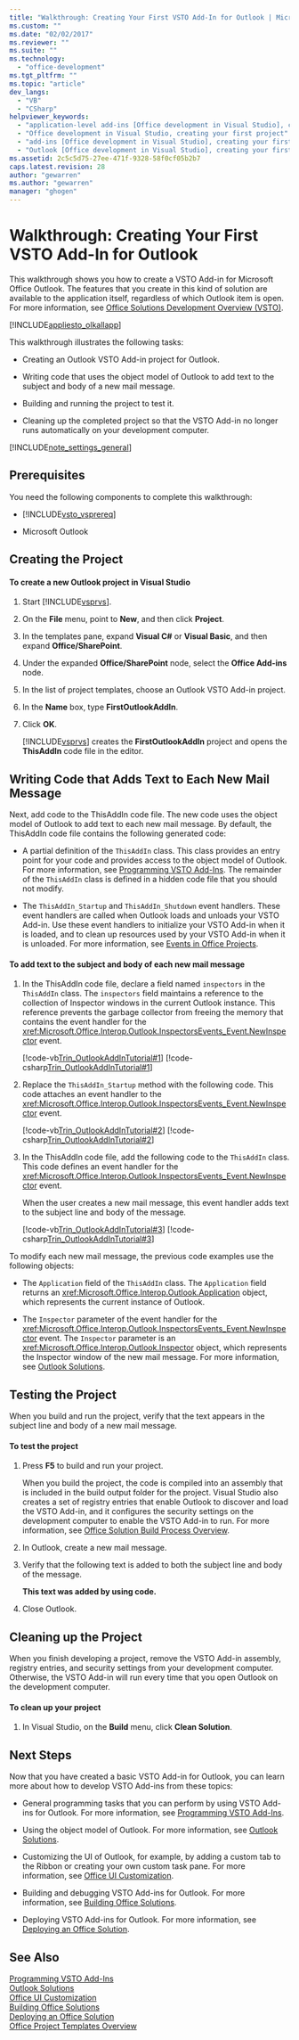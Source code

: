 ```yaml
---
title: "Walkthrough: Creating Your First VSTO Add-In for Outlook | Microsoft Docs"
ms.custom: ""
ms.date: "02/02/2017"
ms.reviewer: ""
ms.suite: ""
ms.technology: 
  - "office-development"
ms.tgt_pltfrm: ""
ms.topic: "article"
dev_langs: 
  - "VB"
  - "CSharp"
helpviewer_keywords: 
  - "application-level add-ins [Office development in Visual Studio], creating your first project"
  - "Office development in Visual Studio, creating your first project"
  - "add-ins [Office development in Visual Studio], creating your first project"
  - "Outlook [Office development in Visual Studio], creating your first project"
ms.assetid: 2c5c5d75-27ee-471f-9328-58f0cf05b2b7
caps.latest.revision: 28
author: "gewarren"
ms.author: "gewarren"
manager: "ghogen"
---
```

# Walkthrough: Creating Your First VSTO Add-In for Outlook
  This walkthrough shows you how to create a VSTO Add-in for Microsoft Office Outlook. The features that you create in this kind of solution are available to the application itself, regardless of which Outlook item is open. For more information, see [Office Solutions Development Overview &#40;VSTO&#41;](../vsto/office-solutions-development-overview-vsto.md).  
  
 [!INCLUDE[appliesto_olkallapp](../vsto/includes/appliesto-olkallapp-md.md)]  
  
 This walkthrough illustrates the following tasks:  
  
-   Creating an Outlook VSTO Add-in project for Outlook.  
  
-   Writing code that uses the object model of Outlook to add text to the subject and body of a new mail message.  
  
-   Building and running the project to test it.  
  
-   Cleaning up the completed project so that the VSTO Add-in no longer runs automatically on your development computer.  
  
 [!INCLUDE[note_settings_general](../sharepoint/includes/note-settings-general-md.md)]  
  
## Prerequisites  
 You need the following components to complete this walkthrough:  
  
-   [!INCLUDE[vsto_vsprereq](../vsto/includes/vsto-vsprereq-md.md)]  
  
-   Microsoft Outlook  
  
## Creating the Project  
  
#### To create a new Outlook project in Visual Studio  
  
1.  Start [!INCLUDE[vsprvs](../sharepoint/includes/vsprvs-md.md)].  
  
2.  On the **File** menu, point to **New**, and then click **Project**.  
  
3.  In the templates pane, expand **Visual C#** or **Visual Basic**, and then expand **Office/SharePoint**.  
  
4.  Under the expanded **Office/SharePoint** node, select the **Office Add-ins** node.  
  
5.  In the list of project templates, choose an Outlook VSTO Add-in project.  
  
6.  In the **Name** box, type **FirstOutlookAddIn**.  
  
7.  Click **OK**.  
  
     [!INCLUDE[vsprvs](../sharepoint/includes/vsprvs-md.md)] creates the **FirstOutlookAddIn** project and opens the **ThisAddIn** code file in the editor.  
  
## Writing Code that Adds Text to Each New Mail Message  
 Next, add code to the ThisAddIn code file. The new code uses the object model of Outlook to add text to each new mail message. By default, the ThisAddIn code file contains the following generated code:  
  
-   A partial definition of the `ThisAddIn` class. This class provides an entry point for your code and provides access to the object model of Outlook. For more information, see [Programming VSTO Add-Ins](../vsto/programming-vsto-add-ins.md). The remainder of the `ThisAddIn` class is defined in a hidden code file that you should not modify.  
  
-   The `ThisAddIn_Startup` and `ThisAddIn_Shutdown` event handlers. These event handlers are called when Outlook loads and unloads your VSTO Add-in. Use these event handlers to initialize your VSTO Add-in when it is loaded, and to clean up resources used by your VSTO Add-in when it is unloaded. For more information, see [Events in Office Projects](../vsto/events-in-office-projects.md).  
  
#### To add text to the subject and body of each new mail message  
  
1.  In the ThisAddIn code file, declare a field named `inspectors` in the `ThisAddIn` class. The `inspectors` field maintains a reference to the collection of Inspector windows in the current Outlook instance. This reference prevents the garbage collector from freeing the memory that contains the event handler for the <xref:Microsoft.Office.Interop.Outlook.InspectorsEvents_Event.NewInspector> event.  
  
     [!code-vb[Trin_OutlookAddInTutorial#1](../vsto/codesnippet/VisualBasic/Trin_OutlookAddInTutorial/ThisAddIn.vb#1)]
     [!code-csharp[Trin_OutlookAddInTutorial#1](../vsto/codesnippet/CSharp/Trin_OutlookAddInTutorial/ThisAddIn.cs#1)]  
  
2.  Replace the `ThisAddIn_Startup` method with the following code. This code attaches an event handler to the <xref:Microsoft.Office.Interop.Outlook.InspectorsEvents_Event.NewInspector> event.  
  
     [!code-vb[Trin_OutlookAddInTutorial#2](../vsto/codesnippet/VisualBasic/Trin_OutlookAddInTutorial/ThisAddIn.vb#2)]
     [!code-csharp[Trin_OutlookAddInTutorial#2](../vsto/codesnippet/CSharp/Trin_OutlookAddInTutorial/ThisAddIn.cs#2)]  
  
3.  In the ThisAddIn code file, add the following code to the `ThisAddIn` class. This code defines an event handler for the <xref:Microsoft.Office.Interop.Outlook.InspectorsEvents_Event.NewInspector> event.  
  
     When the user creates a new mail message, this event handler adds text to the subject line and body of the message.  
  
     [!code-vb[Trin_OutlookAddInTutorial#3](../vsto/codesnippet/VisualBasic/Trin_OutlookAddInTutorial/ThisAddIn.vb#3)]
     [!code-csharp[Trin_OutlookAddInTutorial#3](../vsto/codesnippet/CSharp/Trin_OutlookAddInTutorial/ThisAddIn.cs#3)]  
  
 To modify each new mail message, the previous code examples use the following objects:  
  
-   The `Application` field of the `ThisAddIn` class. The `Application` field returns an <xref:Microsoft.Office.Interop.Outlook.Application> object, which represents the current instance of Outlook.  
  
-   The `Inspector` parameter of the event handler for the <xref:Microsoft.Office.Interop.Outlook.InspectorsEvents_Event.NewInspector> event. The `Inspector` parameter is an <xref:Microsoft.Office.Interop.Outlook.Inspector> object, which represents the Inspector window of the new mail message. For more information, see [Outlook Solutions](../vsto/outlook-solutions.md).  
  
## Testing the Project  
 When you build and run the project, verify that the text appears in the subject line and body of a new mail message.  
  
#### To test the project  
  
1.  Press **F5** to build and run your project.  
  
     When you build the project, the code is compiled into an assembly that is included in the build output folder for the project. Visual Studio also creates a set of registry entries that enable Outlook to discover and load the VSTO Add-in, and it configures the security settings on the development computer to enable the VSTO Add-in to run. For more information, see [Office Solution Build Process Overview](../vsto/walkthrough-creating-your-first-vsto-add-in-for-outlook.md).  
  
2.  In Outlook, create a new mail message.  
  
3.  Verify that the following text is added to both the subject line and body of the message.  
  
     **This text was added by using code.**  
  
4.  Close Outlook.  
  
## Cleaning up the Project  
 When you finish developing a project, remove the VSTO Add-in assembly, registry entries, and security settings from your development computer. Otherwise, the VSTO Add-in will run every time that you open Outlook on the development computer.  
  
#### To clean up your project  
  
1.  In Visual Studio, on the **Build** menu, click **Clean Solution**.  
  
## Next Steps  
 Now that you have created a basic VSTO Add-in for Outlook, you can learn more about how to develop VSTO Add-ins from these topics:  
  
-   General programming tasks that you can perform by using VSTO Add-ins for Outlook. For more information, see [Programming VSTO Add-Ins](../vsto/programming-vsto-add-ins.md).  
  
-   Using the object model of Outlook. For more information, see [Outlook Solutions](../vsto/outlook-solutions.md).  
  
-   Customizing the UI of Outlook, for example, by adding a custom tab to the Ribbon or creating your own custom task pane. For more information, see [Office UI Customization](../vsto/office-ui-customization.md).  
  
-   Building and debugging VSTO Add-ins for Outlook. For more information, see [Building Office Solutions](../vsto/building-office-solutions.md).  
  
-   Deploying VSTO Add-ins for Outlook. For more information, see [Deploying an Office Solution](../vsto/deploying-an-office-solution.md).  
  
## See Also  
 [Programming VSTO Add-Ins](../vsto/programming-vsto-add-ins.md)   
 [Outlook Solutions](../vsto/outlook-solutions.md)   
 [Office UI Customization](../vsto/office-ui-customization.md)   
 [Building Office Solutions](../vsto/building-office-solutions.md)   
 [Deploying an Office Solution](../vsto/deploying-an-office-solution.md)   
 [Office Project Templates Overview](../vsto/office-project-templates-overview.md)  
  
  